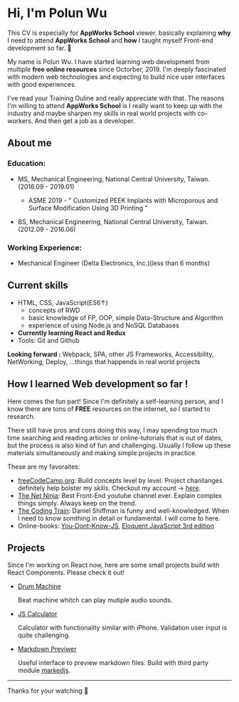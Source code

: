 # Hi, I'm Polun Wu
This CV is especially for **AppWorks School** viewer. basically explaining **why** I need to attend **AppWorks School** and **how** I taught myself Front-end development so far. 🚀

My name is Polun Wu. I have started learning web development from multiple **free online resources** since Octorber, 2019. I'm deeply fascinated with modern web technologies and expecting to build nice user interfaces with good experiences.

I've read your Training Ouline and really appreciate with that. The reasons I'm willing to attend **AppWorks School** is I really want to keep up with the industry and maybe sharpen my skills in real world projects with co-workers. And then get a job as a developer.


## About me
### Education: 
- MS, Mechanical Engineering, National Central University, Taiwan. (2016.09 - 2019.01)
  - ASME 2019 - " Customized PEEK Implants with Microporous and Surface Modification Using 3D Printing "
  
- BS, Mechanical Engineering, National Central University, Taiwan. (2012.09 - 2016.06)

### Working Experience:
- Mechanical Engineer (Delta Electronics, Inc.)(less than 6 months)


## Current skills
- HTML, CSS, JavaScript(ES6↑)
  - concepts of RWD
  - basic knowledge of FP, OOP, simple Data-Structure and Algorithm
  - experience of using Node.js and NoSQL Databases
- **Currently learning React and Redux**
- Tools: Git and Github


**Looking forward :** Webpack, SPA, other JS Frameworks, Accessibility, NetWorking, Deploy, ...things that happends in real world projects


## How I learned Web development so far !
Here comes the fun part! Since I'm definitely a self-learning person, and I know there are tons of **FREE** resources on the internet, so I started to research. 

There still have pros and cons doing this way, I may spending too much time searching and reading articles or online-tutorials that is out of dates, but the process is also kind of fun and challenging. Usually I follow up these materials simultaneously and making simple projects in practice.


These are my favoraites:
- [freeCodeCamp.org](https://www.freecodecamp.org/): Build concepts level by level. Project chanllanges definitely help bolster my skills. Checkout my account → [here](https://www.freecodecamp.org/polun).
- [The Net Ninja](https://www.youtube.com/channel/UCW5YeuERMmlnqo4oq8vwUpg/playlists): 
  Best Front-End youtube channel ever. Explain complex things simply. Always keep on the trend.
- [The Coding Train](https://www.youtube.com/channel/UCvjgXvBlbQiydffZU7m1_aw): 
  Daniel Shiffman is funny and well-knowledged. When I need to know somthing in detail or fundamental. I will come to here. 
- Online-books: [You-Dont-Know-JS](https://github.com/getify/You-Dont-Know-JS),  [Eloquent JavaScript 3rd edition](https://wizardforcel.gitbooks.io/eloquent-js-3e/content/)


## Projects
Since I'm working on React now, here are some small projects build with React Components. Please check it out!
- [Drum Machine](https://polunwu.github.io/drum-machine)

  Beat machine whitch can play mutiple audio sounds.
- [JS Calculator](https://codepen.io/Polunwu/full/jOEvLOo)

  Calculator with functionality similar with iPhone. Validation user input is quite challenging. 
- [Markdown Previwer](https://codepen.io/Polunwu/full/wvBXOoE)

  Useful interface to preview markdown files. Build with third party module [markedjs](https://github.com/markedjs/marked).

*****
Thanks for your watching 🎉

